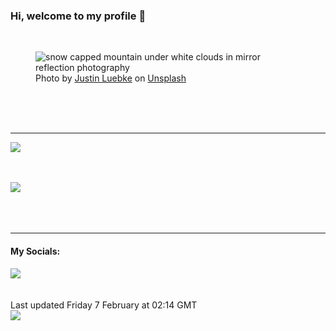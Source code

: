 <h3>Hi, welcome to my profile 👋</h3>

<br />
<figure>
  <img
    src="https://images.unsplash.com/photo-1462819067004-905a72ea3996?crop=entropy&cs=tinysrgb&fit=max&fm=jpg&ixid=M3wyNzQ3MDB8MHwxfHJhbmRvbXx8fHx8fHx8fDE3Mzg4OTA3NDJ8&ixlib=rb-4.0.3&q=80&w=1080&auto=format"
    alt="snow capped mountain under white clouds in mirror reflection photography" 
  />
  <figcaption>Photo by <a
    href="https://unsplash.com/@jluebke?utm_source=Profile%20readme&utm_medium=referral">Justin Luebke</a> on <a
    href="https://unsplash.com/?utm_source=Profile%20readme&utm_medium=referral">Unsplash</a></figcaption>
</figure>




  <br /><br /><br />

<hr />
<img
  src="https://github-readme-stats.vercel.app/api?username=shanelucy&show_icons=true&theme=calm"
/>
<br /><br /><br />

<img 
  src="https://github-readme-stats.vercel.app/api/top-langs/?username=shanelucy&theme=calm"
/>
<br /><br /><br /><br />
<hr />
<h4>My Socials:</h4>
<a href="https://uk.linkedin.com/in/shane-lucy-4735b616a">
  <img
    src="https://img.shields.io/badge/linkedin%20-%230077B5.svg?&style=for-the-badge&logo=linkedin&logoColor=white"
  />
</a>
<br /><br /><br />
Last updated Friday 7 February at 02:14 GMT
<br />
<img
  src="https://github.com/ShaneLucy/ShaneLucy/workflows/README%20build/badge.svg"
/>
